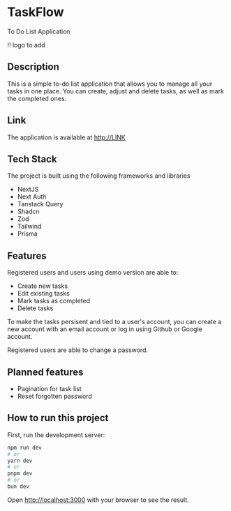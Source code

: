 # TaskFlow
To Do List Application
 
!! logo to add

## Description

This is a simple to-do list application that allows you to manage all your tasks in one place.
You can create, adjust and delete tasks, as well as mark the completed ones.

## Link
The application is available at [http://LINK](http://LINK)

## Tech Stack

The project is built using the following frameworks and libraries
- NextJS
- Next Auth
- Tanstack Query
- Shadcn
- Zod
- Tailwind
- Prisma

## Features
Registered users and users using demo version are able to:
- Create new tasks
- Edit existing tasks
- Mark tasks as completed
- Delete tasks

To make the tasks persisent and tied to a user's account, you can create a new account with an email account or log in using Github or Google account.

Registered users are able to change a password.

## Planned features
- Pagination for task list
- Reset forgotten password

## How to run this project

First, run the development server:

```bash
npm run dev
# or
yarn dev
# or
pnpm dev
# or
bun dev
```

Open [http://localhost:3000](http://localhost:3000) with your browser to see the result.

